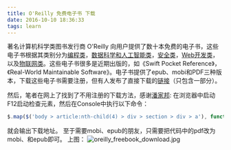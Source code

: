 ```yaml
---
title: O'Reilly 免费电子书 下载
date: 2016-10-10 18:36:33
tags: learn
---
```


著名计算机科学类图书发行商 O'Reilly 向用户提供了数十本免费的电子书，这些电子书根据其类别分为[编程类](http://www.oreilly.com/programming/free/)，[数据科学和人工智能类](http://www.oreilly.com/data/free/)，[安全类](http://www.oreilly.com/security/free/)，[Web开发类](http://www.oreilly.com/web-platform/free/)，以及[物联网类](http://www.oreilly.com/iot/free/)。这些电子书很多是近期出版的，如《Swift Pocket Reference》，《Real-World Maintainable Software》。电子书提供了epub、mobi和PDF三种版本，下载这些电子书需要注册，但有人发布了直接下载的[链接](https://www.reddit.com/r/learnprogramming/comments/556kxj/oreilly_offering_programming_ebooks_for_free/)（只包含一部分）。

然后，笔者在网上了找到了不用注册的下载方法，感谢[潘家邦](https://yq.aliyun.com/articles/36565):
在浏览器中启动F12启动检查元素，然后在Console中执行以下命令：
```javascript
$.map($('body > article:nth-child(4) > div > section > div > a'), function(e){return e.href.replace(/free/, "free/files").replace(/csp.*/, "pdf")})
```
就会输出下载地址。
至于需要mobi、epub的朋友，只需要把代码中的pdf改为mobi、和epub即可。
上图：
![oreilly_freebook_download.jpg](/sourcepictures/20161010/oreilly_freebook_download.jpg)

